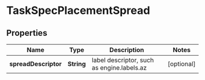 
# TaskSpecPlacementSpread

## Properties
Name | Type | Description | Notes
------------ | ------------- | ------------- | -------------
**spreadDescriptor** | **String** | label descriptor, such as engine.labels.az |  [optional]



